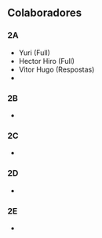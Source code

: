 ## Colaboradores

### 2A
- Yuri (Full)
- Hector Hiro (Full)
- Vitor Hugo (Respostas)
-

### 2B
- 

### 2C
- 

### 2D
- 

### 2E
- 
